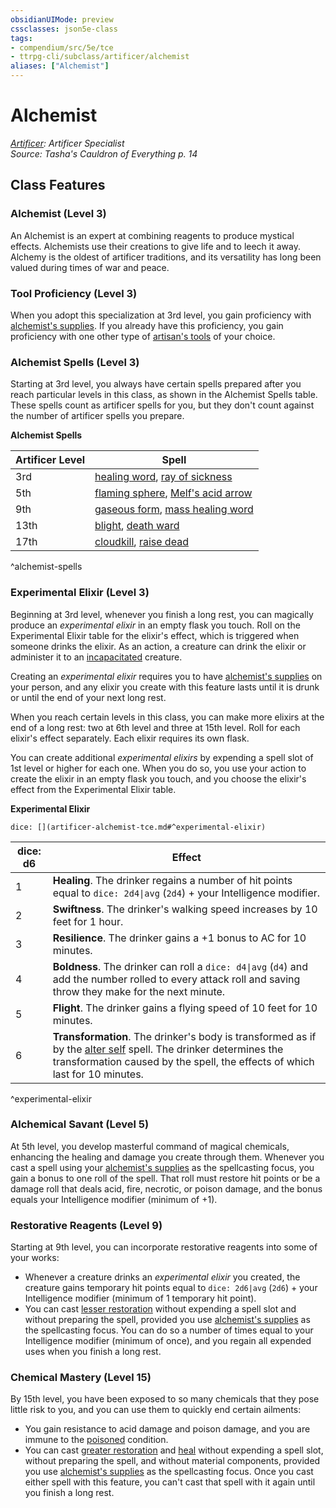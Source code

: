 ```yaml
---
obsidianUIMode: preview
cssclasses: json5e-class
tags:
- compendium/src/5e/tce
- ttrpg-cli/subclass/artificer/alchemist
aliases: ["Alchemist"]
---
```

# Alchemist
*[Artificer](artificer-tce.md): Artificer Specialist*  
*Source: Tasha's Cauldron of Everything p. 14*  


## Class Features

### Alchemist (Level 3)

An Alchemist is an expert at combining reagents to produce mystical effects. Alchemists use their creations to give life and to leech it away. Alchemy is the oldest of artificer traditions, and its versatility has long been valued during times of war and peace.

### Tool Proficiency (Level 3)

When you adopt this specialization at 3rd level, you gain proficiency with [alchemist's supplies](compendium/items/alchemists-supplies.md). If you already have this proficiency, you gain proficiency with one other type of [artisan's tools](compendium/items/artisans-tools.md) of your choice.

### Alchemist Spells (Level 3)

Starting at 3rd level, you always have certain spells prepared after you reach particular levels in this class, as shown in the Alchemist Spells table. These spells count as artificer spells for you, but they don't count against the number of artificer spells you prepare.

**Alchemist Spells**

| Artificer Level | Spell |
|-----------------|-------|
| 3rd | [healing word](compendium/spells/healing-word.md), [ray of sickness](compendium/spells/ray-of-sickness.md) |
| 5th | [flaming sphere](compendium/spells/flaming-sphere.md), [Melf's acid arrow](compendium/spells/melfs-acid-arrow.md) |
| 9th | [gaseous form](compendium/spells/gaseous-form.md), [mass healing word](compendium/spells/mass-healing-word.md) |
| 13th | [blight](compendium/spells/blight.md), [death ward](compendium/spells/death-ward.md) |
| 17th | [cloudkill](compendium/spells/cloudkill.md), [raise dead](compendium/spells/raise-dead.md) |
^alchemist-spells

### Experimental Elixir (Level 3)

Beginning at 3rd level, whenever you finish a long rest, you can magically produce an *experimental elixir* in an empty flask you touch. Roll on the Experimental Elixir table for the elixir's effect, which is triggered when someone drinks the elixir. As an action, a creature can drink the elixir or administer it to an [incapacitated](/compendium/rules/conditions.md#incapacitated) creature.

Creating an *experimental elixir* requires you to have [alchemist's supplies](compendium/items/alchemists-supplies.md) on your person, and any elixir you create with this feature lasts until it is drunk or until the end of your next long rest.

When you reach certain levels in this class, you can make more elixirs at the end of a long rest: two at 6th level and three at 15th level. Roll for each elixir's effect separately. Each elixir requires its own flask.

You can create additional *experimental elixirs* by expending a spell slot of 1st level or higher for each one. When you do so, you use your action to create the elixir in an empty flask you touch, and you choose the elixir's effect from the Experimental Elixir table.

**Experimental Elixir**

`dice: [](artificer-alchemist-tce.md#^experimental-elixir)`

| dice: d6 | Effect |
|----------|--------|
| 1 | **Healing**. The drinker regains a number of hit points equal to `dice: 2d4\|avg` (`2d4`) + your Intelligence modifier. |
| 2 | **Swiftness**. The drinker's walking speed increases by 10 feet for 1 hour. |
| 3 | **Resilience**. The drinker gains a +1 bonus to AC for 10 minutes. |
| 4 | **Boldness**. The drinker can roll a `dice: d4\|avg` (`d4`) and add the number rolled to every attack roll and saving throw they make for the next minute. |
| 5 | **Flight**. The drinker gains a flying speed of 10 feet for 10 minutes. |
| 6 | **Transformation**. The drinker's body is transformed as if by the [alter self](compendium/spells/alter-self.md) spell. The drinker determines the transformation caused by the spell, the effects of which last for 10 minutes. |
^experimental-elixir

### Alchemical Savant (Level 5)

At 5th level, you develop masterful command of magical chemicals, enhancing the healing and damage you create through them. Whenever you cast a spell using your [alchemist's supplies](compendium/items/alchemists-supplies.md) as the spellcasting focus, you gain a bonus to one roll of the spell. That roll must restore hit points or be a damage roll that deals acid, fire, necrotic, or poison damage, and the bonus equals your Intelligence modifier (minimum of +1).

### Restorative Reagents (Level 9)

Starting at 9th level, you can incorporate restorative reagents into some of your works:

- Whenever a creature drinks an *experimental elixir* you created, the creature gains temporary hit points equal to `dice: 2d6|avg` (`2d6`) + your Intelligence modifier (minimum of 1 temporary hit point).  
- You can cast [lesser restoration](compendium/spells/lesser-restoration.md) without expending a spell slot and without preparing the spell, provided you use [alchemist's supplies](compendium/items/alchemists-supplies.md) as the spellcasting focus. You can do so a number of times equal to your Intelligence modifier (minimum of once), and you regain all expended uses when you finish a long rest.  

### Chemical Mastery (Level 15)

By 15th level, you have been exposed to so many chemicals that they pose little risk to you, and you can use them to quickly end certain ailments:

- You gain resistance to acid damage and poison damage, and you are immune to the [poisoned](/compendium/rules/conditions.md#poisoned) condition.  
- You can cast [greater restoration](compendium/spells/greater-restoration.md) and [heal](compendium/spells/heal.md) without expending a spell slot, without preparing the spell, and without material components, provided you use [alchemist's supplies](compendium/items/alchemists-supplies.md) as the spellcasting focus. Once you cast either spell with this feature, you can't cast that spell with it again until you finish a long rest.